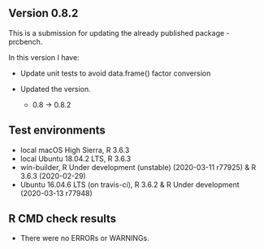 ## Version 0.8.2
This is a submission for updating the already published package - prcbench.

In this version I have:

* Update unit tests to avoid data.frame() factor conversion

* Updated the version.
    * 0.8 -> 0.8.2
    
## Test environments
* local macOS High Sierra, R 3.6.3
* local Ubuntu 18.04.2 LTS, R 3.6.3
* win-builder, R Under development (unstable) (2020-03-11 r77925) & R 3.6.3 (2020-02-29)
* Ubuntu 16.04.6 LTS (on travis-ci), R 3.6.2 & R Under development (2020-03-13 r77948)

## R CMD check results
* There were no ERRORs or WARNINGs.
